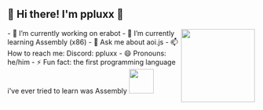 ## 🧊 Hi there! I'm ppluxx 👋
<img src="https://cdn.pixabay.com/photo/2013/07/13/11/43/tux-158547_1280.png" width="150px" align="right"> 
- 🔭 I’m currently working on erabot
- 🌱 I’m currently learning Assembly (x86)
- 💬 Ask me about aoi.js
- 📫 How to reach me: Discord: ppluxx
- 😄 Pronouns: he/him
- ⚡ Fun fact: the first programming language i've ever tried to learn was Assembly
<img src="https://upload.wikimedia.org/wikipedia/commons/6/64/KDE_logo.svg" width="50px">



